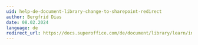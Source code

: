 ```yaml
---
uid: help-de-document-library-change-to-sharepoint-redirect
author: Bergfrid Dias
date: 08.02.2024
language: de
redirect_url: https://docs.superoffice.com/de/document/library/learn/index.html
---
```

